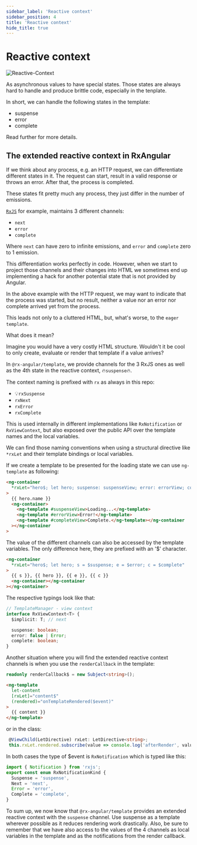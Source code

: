 ```yaml
---
sidebar_label: 'Reactive context'
sidebar_position: 4
title: 'Reactive context'
hide_title: true
---
```


# Reactive context

![Reactive-Context](https://user-images.githubusercontent.com/10064416/192658822-67b51256-1c4a-49c7-8c48-6040b666d8a6.png)

As asynchronous values to have special states.
Those states are always hard to handle and produce brittle code, especially in the tenplate.

In short, we can handle the following states in the template:

- suspense
- error
- complete

Read further for more details.

## The extended reactive context in RxAngular

If we think about any process, e.g. an HTTP request, we can differentiate different states in it.
The request can start, result in a valid response or throws an error. After that, the process is completed.

These states fit pretty much any process, they just differ in the number of emissions.

[`RxJS`](http://www.rxjs.dev) for example, maintains 3 different channels:

- `next`
- `error`
- `complete`

Where `next` can have zero to infinite emissions, and `error` and `complete` zero to 1 emission.

This differentiation works perfectly in code. However, when we start to project those channels and their changes into HTML
we sometimes end up implementing a hack for another potential state that is not provided by Angular.

In the above example with the HTTP request, we may want to indicate that the process was started,
but no result, neither a value nor an error nor complete arrived yet from the process.

This leads not only to a cluttered HTML, but, what's worse, to the `eager template`.

What does it mean?

Imagine you would have a very costly HTML structure.
Wouldn't it be cool to only create, evaluate or render that template if a value arrives?

In `@rx-angular/template`, we provide channels for the 3 RxJS ones as well as the 4th state in the reactive context, 🔥`suspense`🔥.

The context naming is prefixed with `rx` as always in this repo:

- 💡`rxSuspense`
- `rxNext`
- `rxError`
- `rxComplete`

This is used internally in different implementations like `RxNotification` or `RxViewContext`,
but also exposed over the public API over the template names and the local variables.

We can find those naming conventions when using a structural directive like `*rxLet` and their
template bindings or local variables.

If we create a template to be presented for the loading state we can use `ng-template` as following:

```html
<ng-container
  *rxLet="hero$; let hero; suspense: suspenseView; error: errorView; complete: completeView"
>
  {{ hero.name }}
  <ng-container>
    <ng-template #suspenseView>Loading...</ng-template>
    <ng-template #errorView>Error!</ng-template>
    <ng-template #completeView>Complete.</ng-template></ng-container
  ></ng-container
>
```

The value of the different channels can also be accessed by the template variables.
The only difference here, they are prefixed with an '$' character.

```html
<ng-container
  *rxLet="hero$; let hero; s = $suspense; e = $error; c = $complete"
>
  {{ s }}, {{ hero }}, {{ e }}, {{ c }}
  <ng-container></ng-container
></ng-container>
```

The respective typings look like that:

```typescript
// TemplateManager - view context
interface RxViewContext<T> {
  $implicit: T; // next

  suspense: boolean;
  error: false | Error;
  complete: boolean;
}
```

Another situation where you will find the extended reactive context channels is when you use the `renderCallback` in the template:

```typescript
readonly renderCallback$ = new Subject<string>();
```

```html
<ng-template
  let-content
  [rxLet]="content$"
  (rendered)="onTemplateRendered($event)"
>
  {{ content }}
</ng-template>
```

or in the class:

```typescript
 @ViewChild(LetDirective) rxLet: LetDirective<string>;
 this.rxLet.rendered.subscribe(value => console.log('afterRender', value));
```

In both cases the type of $event is `RxNotification` which is typed like this:

```typescript
import { Notification } from 'rxjs';
export const enum RxNotificationKind {
  Suspense = 'suspense',
  Next = 'next',
  Error = 'error',
  Complete = 'complete',
}
```

To sum up, we now know that `@rx-angular/template` provides an extended reactive context with the `suspense` channel.
Use suspense as a template wherever possible as it reduces rendering work drastically.
Also, be sure to remember that we have also access to the values of the 4 channels as local variables in the template and as the notifications from the render callback.
